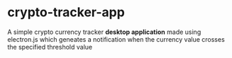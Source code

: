 # crypto-tracker-app
A simple crypto currency tracker **desktop application** made using electron.js which geneates a notification when the currency value crosses the specified threshold value
